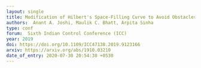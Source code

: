 ```yaml
---
layout: single
title: Modification of Hilbert's Space-Filling Curve to Avoid Obstacles: A Robotic Path-Planning Strategy 
authors:  Anant A. Joshi, Maulik C. Bhatt, Arpita Sinha
type: conf
forum:  Sixth Indian Control Conference (ICC)
year: 2019
doi: https://doi.org/10.1109/ICC47138.2019.9123166
arxiv: https://arxiv.org/abs/1910.03210
date_of_entry: 2020-07-30 20:54:30 +0530
---
```

